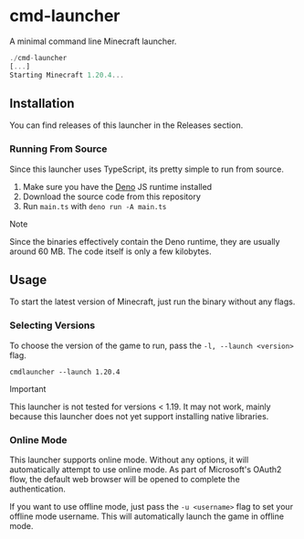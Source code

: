 # cmd-launcher
A minimal command line Minecraft launcher.

```javascript
./cmd-launcher
[...]
Starting Minecraft 1.20.4...

```
## Installation
You can find releases of this launcher in the Releases section.

### Running From Source
Since this launcher uses TypeScript, its pretty simple to run from source.  

1. Make sure you have the [Deno](https://deno.com) JS runtime installed
2. Download the source code from this repository
3. Run `main.ts` with `deno run -A main.ts`

> [!NOTE]
> Since the binaries effectively contain the Deno runtime, they are usually around 60 MB. The code itself is only a few kilobytes.

## Usage
To start the latest version of Minecraft, just run the binary without any flags.

### Selecting Versions
To choose the version of the game to run, pass the `-l, --launch <version>` flag.  
```crystal
cmdlauncher --launch 1.20.4
```

> [!IMPORTANT]
> This launcher is not tested for versions < 1.19. It may not work, mainly because this launcher does not yet support installing native libraries.

### Online Mode
This launcher supports online mode. Without any options, it will automatically attempt to use online mode. As part of Microsoft's OAuth2 flow, the default web browser will be opened to complete the authentication.

If you want to use offline mode, just pass the `-u <username>` flag to set your offline mode username. This will automatically launch the game in offline mode.
